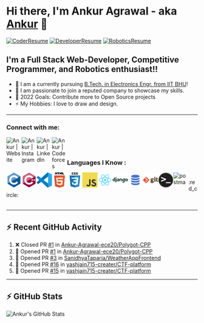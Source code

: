 
<h1> Hi there, I'm Ankur Agrawal - aka <a href="https://ankur-agrawal-site.netlify.app/">Ankur<a> 👋 </h1>

[![CoderResume](https://img.shields.io/website?label=Coder&style=for-the-badge&url=https%3A%2F%2Fankur-agrawal-ece20.github.io%2FMyResume%2F)](https://ankur-agrawal-ece20.github.io/MyResume/src/CodingUreify.pdf)
[![DeveloperResume](https://img.shields.io/website?label=Developer&style=for-the-badge&url=https%3A%2F%2Fankur-agrawal-ece20.github.io%2FMyResume%2F)](https://ankur-agrawal-ece20.github.io/MyResume/)
[![RoboticsResume](https://img.shields.io/website?label=Robotics&style=for-the-badge&url=https%3A%2F%2Fankur-agrawal-ece20.github.io%2FMyResume%2F)](https://ankur-agrawal-ece20.github.io/MyResume/src/RoboticsUreify.pdf)


## I'm a Full Stack Web-Developer,  Competitive Programmer, and Robotics enthusiast!! 

- 🔭 I am a currently pursuing [B.Tech. in Electronics Engr. from IIT BHU][course]!
- 🌱 I am passionate to join a reputed company to showcase my skills.
- 🥅 2022 Goals: Contribute more to Open Source projects
- ⚡ My Hobbies: I love to draw and design.

<hr>

<h3 align="left"> Connect with me: </h3>


[<img align="left"  alt="Ankur | Website" width="40px" src="https://img.icons8.com/fluency/96/000000/globe.png" />][Website]
[<img align="left" alt="Ankur | Instagram" width="40px" src="https://raw.githubusercontent.com/rahuldkjain/github-profile-readme-generator/master/src/images/icons/Social/instagram.svg" />][instagram]
[<img align="left" alt="Ankur | LinkedIn" width="40px" src="https://raw.githubusercontent.com/rahuldkjain/github-profile-readme-generator/master/src/images/icons/Social/linked-in-alt.svg" />][linkedin]
[<img align="left" alt="Ankur | Codeforces" width="40px" src="https://raw.githubusercontent.com/rahuldkjain/github-profile-readme-generator/master/src/images/icons/Social/codeforces.svg" />][Codeforces]
 
[website]: https://ankur-agrawal-site.netlify.app/
[CoderResume]: https://ankur-agrawal-ece20.github.io/MyResume/src/CodingUreify.pdf
[DeveloperResume]: https://ankur-agrawal-ece20.github.io/MyResume/
[RoboticsResume]: https://ankur-agrawal-ece20.github.io/MyResume/src/RoboticsUreify.pdf
[course]: https://www.iitbhu.ac.in/dept/ece
[instagram]:https://www.instagram.com/ankuragrawal9455/
[linkedin]: https://www.linkedin.com/in/ankur-agrawal-a7520a207
[Codeforces]: https://codeforces.com/profile/Ankur_Agrawal>
 
 <br>
 <br>
 
<h3 align="left"> Languages I Know : </h3>

<img align="left"  src="https://raw.githubusercontent.com/devicons/devicon/master/icons/c/c-original.svg" alt="c" width="40" height="40"/>
<img align="left"  src="https://raw.githubusercontent.com/devicons/devicon/master/icons/cplusplus/cplusplus-original.svg" alt="cplusplus" width="40" height="40"/>
<img align="left" alt="Visual Studio Code" width="40" height="40" src="https://raw.githubusercontent.com/github/explore/80688e429a7d4ef2fca1e82350fe8e3517d3494d/topics/visual-studio-code/visual-studio-code.png" />
<img align="left" alt="HTML5" width="40" height="40" src="https://raw.githubusercontent.com/github/explore/80688e429a7d4ef2fca1e82350fe8e3517d3494d/topics/html/html.png" />
<img align="left" alt="CSS3" width="40" height="40" src="https://raw.githubusercontent.com/github/explore/80688e429a7d4ef2fca1e82350fe8e3517d3494d/topics/css/css.png" />
<img align="left" alt="JavaScript" width="40" height="40" src="https://raw.githubusercontent.com/github/explore/80688e429a7d4ef2fca1e82350fe8e3517d3494d/topics/javascript/javascript.png" />
<img align="left" alt="React" width="40" height="40" src="https://raw.githubusercontent.com/github/explore/80688e429a7d4ef2fca1e82350fe8e3517d3494d/topics/react/react.png" />
<img align="left" alt="Node.js" width="40" height="40" src="https://raw.githubusercontent.com/github/explore/80688e429a7d4ef2fca1e82350fe8e3517d3494d/topics/django/django.png" />
<img align="left" alt="SQL" width="40" height="40" src="https://raw.githubusercontent.com/github/explore/80688e429a7d4ef2fca1e82350fe8e3517d3494d/topics/sql/sql.png" />
<img align="left" alt="Git" width="40" height="40" src="https://raw.githubusercontent.com/github/explore/80688e429a7d4ef2fca1e82350fe8e3517d3494d/topics/git/git.png" />
<img align="left" alt="Terminal" width="40" height="40" src="https://raw.githubusercontent.com/github/explore/80688e429a7d4ef2fca1e82350fe8e3517d3494d/topics/terminal/terminal.png" />
<img align="left"  src="https://www.vectorlogo.zone/logos/getpostman/getpostman-icon.svg" alt="postman" width="40" height="40"/>
 
 <br>
 :red_circle:
 <br>
 <br>
 <hr>
 
## :zap: Recent GitHub Activity 
  <!--START_SECTION:activity-->
1. ❌ Closed PR [#1](https://github.com/Ankur-Agrawal-ece20/Polygot-CPP/pull/1) in [Ankur-Agrawal-ece20/Polygot-CPP](https://github.com/Ankur-Agrawal-ece20/Polygot-CPP)
2. 💪 Opened PR [#1](https://github.com/Ankur-Agrawal-ece20/Polygot-CPP/pull/1) in [Ankur-Agrawal-ece20/Polygot-CPP](https://github.com/Ankur-Agrawal-ece20/Polygot-CPP)
3. 💪 Opened PR [#3](https://github.com/SanidhyaTaparia/WeatherAppFrontend/pull/3) in [SanidhyaTaparia/WeatherAppFrontend](https://github.com/SanidhyaTaparia/WeatherAppFrontend)
4. 💪 Opened PR [#16](https://github.com/yashjain715-creater/CTF-platform/pull/16) in [yashjain715-creater/CTF-platform](https://github.com/yashjain715-creater/CTF-platform)
5. 💪 Opened PR [#15](https://github.com/yashjain715-creater/CTF-platform/pull/15) in [yashjain715-creater/CTF-platform](https://github.com/yashjain715-creater/CTF-platform)
  <!--END_SECTION:activity-->
 
<hr>
 
## :zap: GitHub Stats 

  <img align="left" alt="Ankur's GitHub Stats" src="https://github-readme-stats.vercel.app/api?username=Ankur-Agrawal-ece20&show_icons=true&hide_border=true&theme=radical" />


